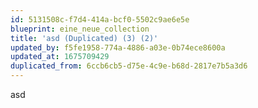 ```yaml
---
id: 5131508c-f7d4-414a-bcf0-5502c9ae6e5e
blueprint: eine_neue_collection
title: 'asd (Duplicated) (3) (2)'
updated_by: f5fe1958-774a-4886-a03e-0b74ece8600a
updated_at: 1675709429
duplicated_from: 6ccb6cb5-d75e-4c9e-b68d-2817e7b5a3d6
---
```

asd